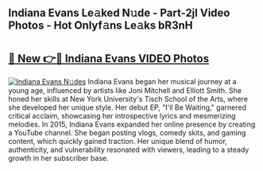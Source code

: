 ## Indiana Evans Le𝚊ked N𝚞de - Part-2jl Video Photos - Hot Onlyf𝚊ns Le𝚊ks bR3nH

# <h2><a href="http://ab97350.deff.icu/?id=Indiana+Evans">🔗 New 👉🔴 Indiana Evans VIDEO Photos</a></h2>

[![Indiana Evans N𝚞des](https://i.imgur.com/rIISA9y.gif)](http://ab97350.deff.icu/?id=Indiana+Evans)
Indiana Evans began her musical journey at a young age, influenced by artists like Joni Mitchell and Elliott Smith. She honed her skills at New York University's Tisch School of the Arts, where she developed her unique style. Her debut EP, "I'll Be Waiting," garnered critical acclaim, showcasing her introspective lyrics and mesmerizing melodies. In 2015, Indiana Evans expanded her online presence by creating a YouTube channel. She began posting vlogs, comedy skits, and gaming content, which quickly gained traction. Her unique blend of humor, authenticity, and vulnerability resonated with viewers, leading to a steady growth in her subscriber base.

